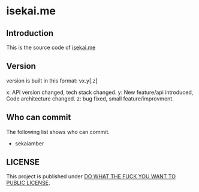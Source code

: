# isekai.me

## Introduction
This is the source code of [isekai.me](http://isekai.me)

## Version

version is built in this format: vx.y[.z]

x: API version changed, tech stack changed.
y: New feature/api introduced, Code architecture changed.
z: bug fixed, small feature/improvment.

## Who can commit
The following list shows who can commit.
* sekaiamber

## LICENSE
This project is published under [DO WHAT THE FUCK YOU WANT TO PUBLIC LICENSE](LICENSE.md).
